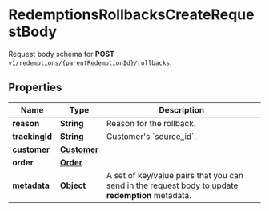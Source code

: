 

# RedemptionsRollbacksCreateRequestBody

Request body schema for **POST** `v1/redemptions/{parentRedemptionId}/rollbacks`.

## Properties

| Name | Type | Description |
|------------ | ------------- | ------------- |
|**reason** | **String** | Reason for the rollback. |
|**trackingId** | **String** | Customer&#39;s &#x60;source_id&#x60;. |
|**customer** | [**Customer**](Customer.md) |  |
|**order** | [**Order**](Order.md) |  |
|**metadata** | **Object** | A set of key/value pairs that you can send in the request body to update **redemption** metadata. |



